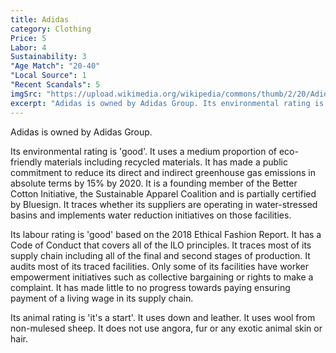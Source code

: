 ```yaml
---
title: Adidas
category: Clothing
Price: 5
Labor: 4
Sustainability: 3
"Age Match": "20-40"
"Local Source": 1
"Recent Scandals": 5
imgSrc: "https://upload.wikimedia.org/wikipedia/commons/thumb/2/20/Adidas_Logo.svg/1200px-Adidas_Logo.svg.png"
excerpt: "Adidas is owned by Adidas Group. Its environmental rating is 'good'. It uses a medium proportion of eco-friendly materials including recycled materials."
---
```


Adidas is owned by Adidas Group.

Its environmental rating is 'good'. It uses a medium proportion of eco-friendly materials including recycled materials. It has made a public commitment to reduce its direct and indirect greenhouse gas emissions in absolute terms by 15% by 2020. It is a founding member of the Better Cotton Initiative, the Sustainable Apparel Coalition and is partially certified by Bluesign. It traces whether its suppliers are operating in water-stressed basins and implements water reduction initiatives on those facilities.

Its labour rating is 'good' based on the 2018 Ethical Fashion Report. It has a Code of Conduct that covers all of the ILO principles. It traces most of its supply chain including all of the final and second stages of production. It audits most of its traced facilities. Only some of its facilities have worker empowerment initiatives such as collective bargaining or rights to make a complaint. It has made little to no progress towards paying ensuring payment of a living wage in its supply chain.

Its animal rating is 'it's a start'. It uses down and leather. It uses wool from non-mulesed sheep. It does not use angora, fur or any exotic animal skin or hair.